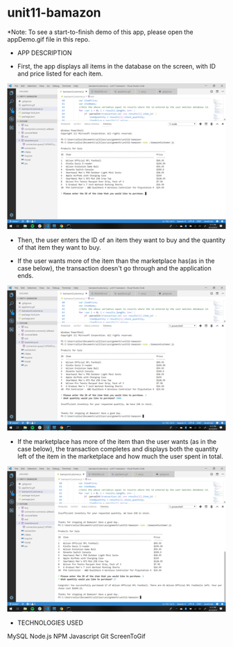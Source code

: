 # unit11-bamazon

*Note: To see a start-to-finish demo of this app, please open the appDemo.gif file in this repo.

* APP DESCRIPTION

* First, the app displays all items in the database on the screen, with ID and price listed for each item.


![](images/Screenshot%20(2).png)

* Then, the user enters the ID of an item they want to buy and the quantity of that item they want to buy.

* If the user wants more of the item than the marketplace has(as in the case below), the transaction doesn't go through and the application ends.



![](images/Screenshot%20(3).png)

* If the marketplace has more of the item than the user wants (as in the case below), the transaction completes and displays both the quantity left of the item in the marketplace and how much the user spent in total. 

![](images/Screenshot%20(4).png)


* TECHNOLOGIES USED

MySQL
Node.js
NPM
Javascript
Git
ScreenToGif
